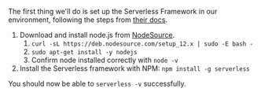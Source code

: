 The first thing we'll do is set up the Serverless Framework in our environment, following the steps from [their docs](https://serverless.com/framework/docs/providers/aws/guide/installation/).

1. Download and install node.js from [NodeSource](https://nodejs.org/en/download/package-manager/#debian-and-ubuntu-based-linux-distributions-enterprise-linux-fedora-and-snap-packages).
    1. `curl -sL https://deb.nodesource.com/setup_12.x | sudo -E bash -`
    2. `sudo apt-get install -y nodejs`
    3. Confirm node installed correctly with `node -v`
2. Install the Serverless framework with NPM: `npm install -g serverless`

You should now be able to `serverless -v` successfully.
